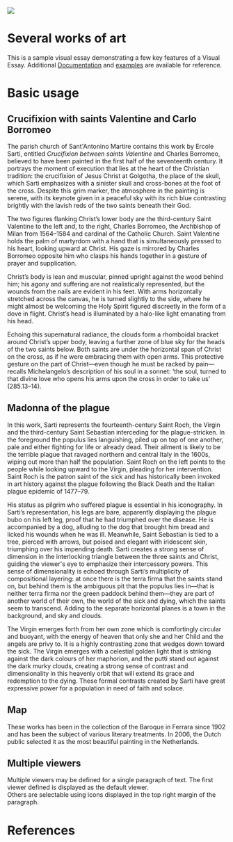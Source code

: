 <a href="https://juncture-digital.org"><img src="https://juncture-digital.org/images/ve-button.png"></a>

<param ve-config 
       title="Ercole Sarti"
       author="(author)"
       banner="https://upload.wikimedia.org/wikipedia/commons/thumb/7/7f/Ercole_Sarti_detto_il_Muto_di_Ficarolo%2C_Crocifissione_tra_i_Santi_Valentino_e_Carlo_Borromeo_%28prima_met%C3%A0_del_XVII_secolo%29%29.jpg/170px-Ercole_Sarti_detto_il_Muto_di_Ficarolo%2C_Crocifissione_tra_i_Santi_Valentino_e_Carlo_Borromeo_%28prima_met%C3%A0_del_XVII_secolo%29%29.jpg" 
       layout="vertical">

<!-- Entities discussed throughout the essay are typically defined before the essay text and
     are thus available in all text.  Entity identifiers (QIDs) can be found in either
     Wikipedia or Wikidata (https://www.wikidata.org)> -->
<param ve-entity eid="Q185372"> <!-- Crocifissione tra i Santi Valentino e Carlo Borromeo -->
<param ve-entity eid="Q5385228"> <!-- Ercole Sarti -->
<param ve-entity eid="Q42005"> <!-- Black Death -->
<param ve-entity eid="Q183332"> <!-- Saint Sebastian -->
<param ve-entity eid="Q152457"> <!-- Saint Roch -->



# Several works of art

This is a sample visual essay demonstrating a few key features of a Visual Essay. Additional [Documentation](https://github.com/JSTOR-Labs/juncture/wiki) and [examples](https://jstor-labs.github.io/juncture-examples) are available for reference.
<param ve-image 
       manifest="https://iiif.juncture-digital.org/manifest/6dd738aed85597cac540ad31dd5818e86ef7f2918c7b43a9eb3123d5538e6e4c">

# Basic usage

## Crucifixion with saints Valentine and Carlo Borromeo

The parish church of Sant'Antonino Martire contains this work by Ercole Sarti, entitled _Crucifixion between saints Valentine_ and Charles Borromeo, believed to have been painted in the first half of the seventeenth century. It portrays the moment of execution that lies at the heart of the Christian tradition: the crucifixion of Jesus Christ at Golgotha, the place of the skull, which Sarti emphasizes with a sinister skull and cross-bones at the foot of the cross. Despite this grim marker, the atmosphere in the painting is serene, with its keynote given in a peaceful sky with its rich blue contrasting brightly with the lavish reds of the two saints beneath their God. 

The two figures flanking Christ’s lower body are the third-century Saint Valentine to the left and, to the right, Charles Borromeo, the Archbishop of Milan from 1564–1584 and cardinal of the Catholic Church. Saint Valentine holds the palm of martyrdom with a hand that is simultaneously pressed to his heart, looking upward at Christ. His gaze is mirrored by Charles Borromeo opposite him who clasps his hands together in a gesture of prayer and supplication. 

Christ’s body is lean and muscular, pinned upright against the wood behind him; his agony and suffering are not realistically represented, but the wounds from the nails are evident in his feet. With arms horizontally stretched across the canvas, he is turned slightly to the side, where he might almost be welcoming the Holy Spirit figured discreetly in the form of a dove in flight. Christ’s head is illuminated by a halo-like light emanating from his head. 

Echoing this supernatural radiance, the clouds form a rhomboidal bracket around Christ’s upper body, leaving a further zone of blue sky for the heads of the two saints below. Both saints are under the horizontal span of Christ on the cross, as if he were embracing them with open arms. This protective gesture on the part of Christ—even though he must be racked by pain—recalls Michelangelo’s description of his soul in a sonnet: ‘the soul, turned to that divine love who opens his arms upon the cross in order to take us’ (285.13–14). 
<param ve-image 
       label="Crocifissione tra i Santi Valentino e Carlo Borromeo" 
       description="painting by Ercole Sarti" 
       license="public domain" 
       url="https://upload.wikimedia.org/wikipedia/commons/thumb/7/7f/Ercole_Sarti_detto_il_Muto_di_Ficarolo%2C_Crocifissione_tra_i_Santi_Valentino_e_Carlo_Borromeo_%28prima_met%C3%A0_del_XVII_secolo%29%29.jpg/170px-Ercole_Sarti_detto_il_Muto_di_Ficarolo%2C_Crocifissione_tra_i_Santi_Valentino_e_Carlo_Borromeo_%28prima_met%C3%A0_del_XVII_secolo%29%29.jpg">


## Madonna of the plague 

In this work, Sarti represents the fourteenth-century Saint Roch, the Virgin and the third-century Saint Sebastian interceding for the plague-stricken. In the foreground the populus lies languishing, piled up on top of one another, pale and either fighting for life or already dead. Their ailment is likely to be the terrible plague that ravaged northern and central Italy in the 1600s, wiping out more than half the population. Saint Roch on the left points to the people while looking upward to the Virgin, pleading for her intervention. Saint Roch is the patron saint of the sick and has historically been invoked in art history against the plague following the Black Death and the Italian plague epidemic of 1477–79. 

His status as pilgrim who suffered plague is essential in his iconography. In Sarti’s representation, his legs are bare, apparently displaying the plague bubo on his left leg, proof that he had triumphed over the disease. He is accompanied by a dog, alluding to the dog that brought him bread and licked his wounds when he was ill. Meanwhile, Saint Sebastian is tied to a tree, pierced with arrows, but poised and elegant with iridescent skin, triumphing over his impending death. Sarti creates a strong sense of dimension in the interlocking triangle between the three saints and Christ, guiding the viewer's eye to emphasize their intercessory powers. This sense of dimensionality is echoed through Sarti’s multiplicity of compositional layering: at once there is the terra firma that the saints stand on, but behind them is the ambiguous pit that the populus lies in—that is neither terra firma nor the green paddock behind them—they are part of another world of their own, the world of the sick and dying, which the saints seem to transcend. Adding to the separate horizontal planes is a town in the background, and sky and clouds.  

The Virgin emerges forth from her own zone which is comfortingly circular and buoyant, with the energy of heaven that only she and her Child and the angels are privy to. It is a highly contrasting zone that wedges down toward the sick. The Virgin emerges with a celestial golden light that is striking against the dark colours of her maphorion, and the putti stand out against the dark murky clouds, creating a strong sense of contrast and dimensionality in this heavenly orbit that will extend its grace and redemption to the dying.  These formal contrasts created by Sarti have great expressive power for a population in need of faith and solace.
<param ve-image 
       label="Madonna of the plague " 
       description="painting by Ercole Sarti" 
       license="public domain" 
       url="https://i.pinimg.com/originals/f1/cc/46/f1cc4670acf85e4cf2007d8c83306aec.jpg">





## Map

These works has been in the collection of the Baroque in Ferrara since 1902 and has been the subject of various 
literary treatments. In 2006, the Dutch public selected it as the most beautiful painting in the Netherlands.
<param ve-map center="Q13362" zoom="11" prefer-geojson>

## Multiple viewers

Multiple viewers may be defined for a single paragraph of text.  The first viewer defined is displayed as the default viewer.  
Others are selectable using icons displayed in the top right margin of the paragraph.
<param ve-image 
       manifest="https://iiif.juncture-digital.org/manifest/6dd738aed85597cac540ad31dd5818e86ef7f2918c7b43a9eb3123d5538e6e4c">
<param ve-map center="Q13362" zoom="11">

# References

[^1]: [Wikipedia: Crocifissione tra i Santi Valentino e Carlo Borromeo](https://upload.wikimedia.org/wikipedia/commons/thumb/7/7f/Ercole_Sarti_detto_il_Muto_di_Ficarolo%2C_Crocifissione_tra_i_Santi_Valentino_e_Carlo_Borromeo_%28prima_met%C3%A0_del_XVII_secolo%29%29.jpg/170px-Ercole_Sarti_detto_il_Muto_di_Ficarolo%2C_Crocifissione_tra_i_Santi_Valentino_e_Carlo_Borromeo_%28prima_met%C3%A0_del_XVII_secolo%29%29.jpg)

